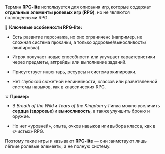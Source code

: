 Термин **RPG-lite** используется для описания игр, которые содержат **отдельные элементы ролевых игр (RPG)**, но не являются полноценными RPG.

🔑 **Ключевые особенности RPG-lite:**

- Есть развитие персонажа, но оно ограничено (например, не сложная система прокачки, а только здоровье/выносливость/экипировка).

- Игрок получает новые способности или улучшает характеристики через предметы, апгрейды или выполнение заданий.

- Присутствует инвентарь, ресурсы и система экипировки.

- Нет глубокой сюжетной нелинейности, классов или разветвлённой системы навыков, как в классических RPG.


⚔️ **Пример:**

- В _Breath of the Wild_ и _Tears of the Kingdom_ у Линка можно увеличить **сердца (здоровье)** и **выносливость**, а также улучшить броню и оружие.

- Но нет «уровней», опыта, очков навыков или выбора класса, как в «чистых» RPG.


Поэтому такие игры и называют **RPG-lite** — они заимствуют лишь лёгкие ролевые элементы, а не полную систему.